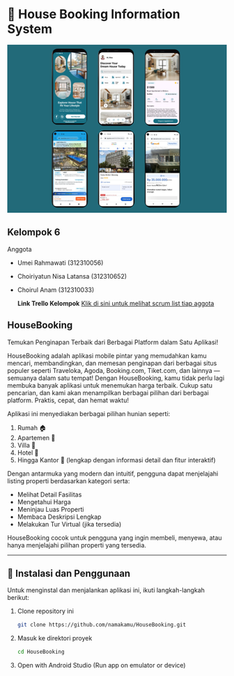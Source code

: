 # 🏡 House Booking Information System

![image alt](https://github.com/achill75/HouseBooking/blob/6c2ac5ce91382acf8f4c2b0708502824a3c70b4e/ssreadmeke2.png)

**Kelompok 6**
---
Anggota
- Umei Rahmawati (312310056)
- Choiriyatun Nisa Latansa (312310652)
- Choirul Anam (312310033)

  **Link Trello Kelompok**
[Klik di sini untuk melihat scrum list tiap aggota](https://trello.com/b/qkT8kgrX/bookinghouseapp)

**HouseBooking** 
---
Temukan Penginapan Terbaik dari Berbagai Platform dalam Satu Aplikasi!

HouseBooking adalah aplikasi mobile pintar yang memudahkan kamu mencari, membandingkan, dan memesan penginapan dari berbagai situs populer seperti Traveloka, Agoda, Booking.com, Tiket.com, dan lainnya — semuanya dalam satu tempat!
Dengan HouseBooking, kamu tidak perlu lagi membuka banyak aplikasi untuk menemukan harga terbaik. Cukup satu pencarian, dan kami akan menampilkan berbagai pilihan dari berbagai platform. Praktis, cepat, dan hemat waktu!

Aplikasi ini menyediakan berbagai pilihan hunian seperti:

1. Rumah 🏠  
2. Apartemen 🏢  
3. Villa 🏡  
4. Hotel 🏨  
5. Hingga Kantor 🏬 (lengkap dengan informasi detail dan fitur interaktif)

Dengan antarmuka yang modern dan intuitif, pengguna dapat menjelajahi listing properti berdasarkan kategori serta:

- Melihat Detail Fasilitas  
- Mengetahui Harga  
- Meninjau Luas Properti  
- Membaca Deskripsi Lengkap  
- Melakukan Tur Virtual (jika tersedia)

HouseBooking cocok untuk pengguna yang ingin membeli, menyewa, atau hanya menjelajahi pilihan properti yang tersedia.

---

## 🚀 Instalasi dan Penggunaan

Untuk menginstal dan menjalankan aplikasi ini, ikuti langkah-langkah berikut:

1. Clone repository ini  
   ```bash
   git clone https://github.com/namakamu/HouseBooking.git
2. Masuk ke direktori proyek
   ```bash
   cd HouseBooking
3. Open with Android Studio
   (Run app on emulator or device)
